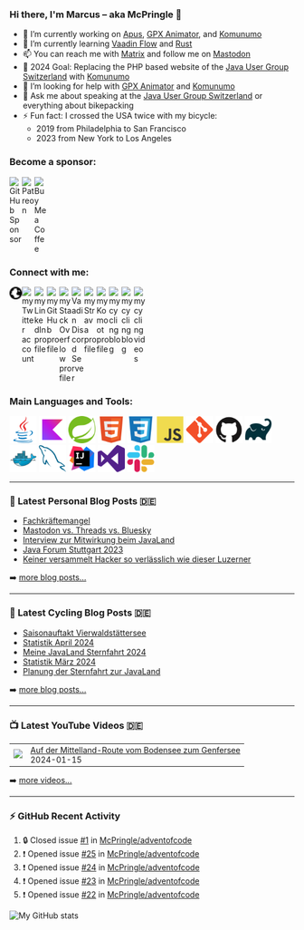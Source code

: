 ### Hi there, I'm Marcus – aka McPringle 👋

- 🔭 I’m currently working on [Apus](https://github.com/McPringle/apus), [GPX Animator](https://gpx-animator.app/), and [Komunumo](https://komunumo.org/)
- 🌱 I’m currently learning [Vaadin Flow](https://vaadin.com/docs/flow/Overview.html) and [Rust](https://www.rust-lang.org/)
- 📫 You can reach me with [Matrix](https://matrix.to/#/@mcpringle:matrix.org) and follow me on [Mastodon](https://fosstodon.org/@McPringle)
- 🥅 2024 Goal: Replacing the PHP based website of the [Java User Group Switzerland](https://www.jug.ch/) with [Komunumo](https://komunumo.org/)
- 🤔 I’m looking for help with [GPX Animator](https://github.com/gpx-animator) and [Komunumo](https://github.com/komunumo)
- 💬 Ask me about speaking at the [Java User Group Switzerland](https://www.jug.ch/) or everything about bikepacking
- ⚡ Fun fact: I crossed the USA twice with my bicycle:
    - 2019 from Philadelphia to San Francisco
    - 2023 from New York to Los Angeles
<!--
- 👯 I’m looking to collaborate on open source projects
- 😄 Pronouns: ...
-->


### Become a sponsor:

[<img align="left" alt="GitHub Sponsor" title="GitHub Sponsor" width="22px" src="https://cdn.jsdelivr.net/npm/simple-icons@v3/icons/github.svg" />](https://github.com/sponsors/McPringle)
[<img align="left" alt="Patreon" title="Patreon" width="22px" src="https://cdn.jsdelivr.net/npm/simple-icons@v3/icons/patreon.svg" />](https://www.patreon.com/mcpringle)
[<img align="left" alt="Buy Me a Coffee" title="Buy Me a Coffee" width="22px" src="https://cdn.jsdelivr.net/npm/simple-icons@v3/icons/buymeacoffee.svg" />](https://www.buymeacoffee.com/McPringle)
<br clear="all"/>

### Connect with me:

[<img align="left" alt="my website" title="my website" width="22px" src="https://raw.githubusercontent.com/iconic/open-iconic/master/svg/globe.svg" />][website]
[<img align="left" alt="my Twitter account" title="my Twitter account" width="22px" src="https://cdn.jsdelivr.net/npm/simple-icons@v3/icons/twitter.svg" />][twitter]
[<img align="left" alt="my LinkedIn profile" title="my LinkedIn profile" width="22px" src="https://cdn.jsdelivr.net/npm/simple-icons@v3/icons/linkedin.svg" />][linkedin]
[<img align="left" alt="my GitHub profile" title="my GitHub profile" width="22px" src="https://cdn.jsdelivr.net/npm/simple-icons@v3/icons/github.svg" />][github]
[<img align="left" alt="my StackOverflow profile" title="my StackOverflow profile" width="22px" src="https://cdn.jsdelivr.net/npm/simple-icons@v3/icons/stackoverflow.svg" />][stackoverflow]
[<img align="left" alt="Vaadin Discord Server" title="Vaadin Discord Server" width="22px" src="https://cdn.jsdelivr.net/npm/simple-icons@v3/icons/discord.svg" />][discord]
[<img align="left" alt="my Strava profile" title="my Strava profile" width="22px" src="https://cdn.jsdelivr.net/npm/simple-icons@v3/icons/strava.svg" />][strava]
[<img align="left" alt="my Komoot profile" title="my Komoot profile" width="22px" src="https://cdn.jsdelivr.net/npm/simple-icons@v3/icons/komoot.svg" />][komoot]
[<img align="left" alt="my cycling blog" title="my personal blog" width="22px" src="https://cdn.jsdelivr.net/npm/simple-icons@v3/icons/hugo.svg" />][personalblog]
[<img align="left" alt="my cycling blog" title="my cycling blog" width="22px" src="https://cdn.jsdelivr.net/npm/simple-icons@v3/icons/hugo.svg" />][cyclingblog]
[<img align="left" alt="my cycling videos" title="my cycling videos" width="22px" src="https://cdn.jsdelivr.net/npm/simple-icons@v3/icons/youtube.svg" />][youtube]
<br clear="all"/>

### Main Languages and Tools:

<span>
    <img width="48" height="48" alt="Java" title="Java" src="https://github.com/devicons/devicon/raw/master/icons/java/java-original.svg" />
    <img width="48" height="48" alt="Kotlin" title="Kotlin" src="https://github.com/devicons/devicon/raw/master/icons/kotlin/kotlin-original.svg" />
    <img width="48" height="48" alt="Spring" title="Spring" src="https://github.com/devicons/devicon/raw/master/icons/spring/spring-original.svg" />
    <img width="48" height="48" alt="HTML5" title="HTML5" src="https://github.com/devicons/devicon/raw/master/icons/html5/html5-original.svg" />
    <img width="48" height="48" alt="CSS3" title="CSS3" src="https://github.com/devicons/devicon/raw/master/icons/css3/css3-original.svg" />
    <img width="48" height="48" alt="JavaScript" title="JavaScript" src="https://github.com/devicons/devicon/raw/master/icons/javascript/javascript-original.svg" />
    <img width="48" height="48" alt="git" title="git" src="https://github.com/devicons/devicon/raw/master/icons/git/git-original.svg" />
    <img width="48" height="48" alt="GitHub" title="GitHub" src="https://github.com/devicons/devicon/raw/master/icons/github/github-original.svg" />
    <img width="48" height="48" alt="Gradle" title="Gradle" src="https://github.com/devicons/devicon/raw/master/icons/gradle/gradle-plain.svg" />
    <img width="48" height="48" alt="Docker" title="Docker" src="https://github.com/devicons/devicon/raw/master/icons/docker/docker-original.svg" />
    <img width="48" height="48" alt="MySQL" title="MySQL" src="https://github.com/devicons/devicon/raw/master/icons/mysql/mysql-original.svg" />
    <img width="48" height="48" alt="IntelliJ" title="IntelliJ" src="https://github.com/devicons/devicon/raw/master/icons/intellij/intellij-original.svg" />
    <img width="48" height="48" alt="Visual Studio Code" title="Visual Studio Code" src="https://github.com/devicons/devicon/raw/master/icons/visualstudio/visualstudio-plain.svg" />
    <img width="48" height="48" alt="Slack" title="Slack" src="https://github.com/devicons/devicon/raw/master/icons/slack/slack-original.svg" />
</span>

---

### 📕 Latest Personal Blog Posts 🇩🇪

<!-- PERSONALBLOG:START -->
- [Fachkräftemangel](https://fihlon.swiss/blog/2024-06-01/fachkr%C3%A4ftemangel/)
- [Mastodon vs. Threads vs. Bluesky](https://fihlon.swiss/blog/2024-02-19/mastodon-threads-bluesky/)
- [Interview zur Mitwirkung beim JavaLand](https://fihlon.swiss/blog/2024-02-06/interview-zur-mitwirkung-beim-javaland/)
- [Java Forum Stuttgart 2023](https://fihlon.swiss/blog/2023-06-27/java-forum-stuttgart-2023/)
- [Keiner versammelt Hacker so verlässlich wie dieser Luzerner](https://fihlon.swiss/blog/2023-01-24/keiner-versammelt-hacker-so-verl%C3%A4sslich-wie-dieser-luzerner/)
<!-- PERSONALBLOG:END -->

➡️ [more blog posts...][personalblog]

---

### 🚴‍ Latest Cycling Blog Posts 🇩🇪

<!-- CYCLINGBLOG:START -->
- [Saisonauftakt Vierwaldstättersee](https://sattelgeschichten.ch/blog/2024-05-08/saisonauftakt-vierwaldstaettersee/)
- [Statistik April 2024](https://sattelgeschichten.ch/blog/2024-05-07/statistik/)
- [Meine JavaLand Sternfahrt 2024](https://sattelgeschichten.ch/blog/2024-05-06/meine-javaland-sternfahrt-2024/)
- [Statistik März 2024](https://sattelgeschichten.ch/blog/2024-04-22/statistik/)
- [Planung der Sternfahrt zur JavaLand](https://sattelgeschichten.ch/blog/2024-03-15/planung-der-sternfahrt-zur-javaland/)
<!-- CYCLINGBLOG:END -->

➡️ [more blog posts...][cyclingblog]

---

### 📺 Latest YouTube Videos 🇩🇪

<!-- YOUTUBE:START --><table><tr><td><a href="https://www.youtube.com/watch?v=loG6OVgVWYY"><img width="140px" src="https://i.ytimg.com/vi/loG6OVgVWYY/mqdefault.jpg"></a></td>
<td><a href="https://www.youtube.com/watch?v=loG6OVgVWYY">Auf der Mittelland-Route vom Bodensee zum Genfersee</a><br/>2024-01-15</td></tr></table>
<!-- YOUTUBE:END -->

➡️ [more videos...][youtube]

---

### :zap: GitHub Recent Activity

<!--START_SECTION:activity-->
1. 🔒 Closed issue [#1](https://github.com/McPringle/adventofcode/issues/1) in [McPringle/adventofcode](https://github.com/McPringle/adventofcode)
2. ❗ Opened issue [#25](https://github.com/McPringle/adventofcode/issues/25) in [McPringle/adventofcode](https://github.com/McPringle/adventofcode)
3. ❗ Opened issue [#24](https://github.com/McPringle/adventofcode/issues/24) in [McPringle/adventofcode](https://github.com/McPringle/adventofcode)
4. ❗ Opened issue [#23](https://github.com/McPringle/adventofcode/issues/23) in [McPringle/adventofcode](https://github.com/McPringle/adventofcode)
5. ❗ Opened issue [#22](https://github.com/McPringle/adventofcode/issues/22) in [McPringle/adventofcode](https://github.com/McPringle/adventofcode)
<!--END_SECTION:activity-->

![My GitHub stats](https://github-readme-stats.vercel.app/api?username=McPringle&count_private=true&show_icons=true)

<!-- Disabled, because there is something wrong with the calculation (87% JavaScript and only 2% Java can't be correct)!
![My Top Languages](https://github-readme-stats.vercel.app/api/top-langs/?username=McPringle&langs_count=5)
-->

[website]: https://fihlon.swiss/
[twitter]: https://twitter.com/McPringle
[linkedin]: https://www.linkedin.com/in/fihlon/
[github]: https://github.com/McPringle/
[stackoverflow]: https://stackoverflow.com/users/2428631/mcpringle
[discord]: https://vaad.in/chat
[strava]: https://www.strava.com/athletes/38507092
[komoot]: https://www.komoot.de/user/306059768140
[personalblog]: https://fihlon.swiss/
[cyclingblog]: https://sattelgeschichten.ch/
[youtube]: https://www.youtube.com/@Sattelgeschichten
